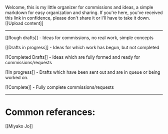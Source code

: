 Welcome, this is my little organizer for commissions and ideas, a simple markdown for easy organization and sharing.
If you're here, you've received this link in confidence, please don't share it or I'll have to take it down.
[[Upload content]]

---

[[Rough drafts]] - Ideas for commissions, no real work, simple concepts

[[Drafts in progress]] - Ideas for which work has begun, but not completed

[[Completed Drafts]] - Ideas which are fully formed and ready for commissions/requests

[[In progress]] - Drafts which have been sent out and are in queue or being worked on.

[[Complete]] - Fully complete commissions/requests


---
# Common referances:
[[Miyako Jo]]
